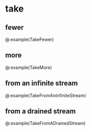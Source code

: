 # take
## fewer

@:example(TakeFewer)

## more

@:example(TakeMore)

## from an infinite stream

@:example(TakeFromAnInfiniteStream)

## from a drained stream

@:example(TakeFromADrainedStream)
